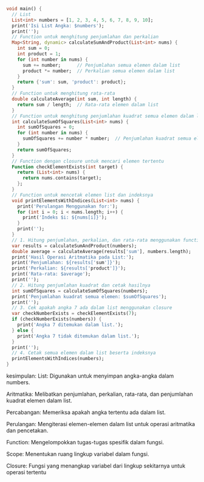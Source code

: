 ```dart
void main() {
  // List
  List<int> numbers = [1, 2, 3, 4, 5, 6, 7, 8, 9, 10];
  print('Isi List Angka: $numbers');
  print('');
  // Function untuk menghitung penjumlahan dan perkalian
  Map<String, dynamic> calculateSumAndProduct(List<int> nums) {
    int sum = 0;
    int product = 1;
    for (int number in nums) {
      sum += number;      // Penjumlahan semua elemen dalam list
      product *= number;  // Perkalian semua elemen dalam list
    }
    return {'sum': sum, 'product': product};
  }
  // Function untuk menghitung rata-rata
  double calculateAverage(int sum, int length) {
    return sum / length;  // Rata-rata elemen dalam list
  }
  // Function untuk menghitung penjumlahan kuadrat semua elemen dalam list
  int calculateSumOfSquares(List<int> nums) {
    int sumOfSquares = 0;
    for (int number in nums) {
      sumOfSquares += number * number;  // Penjumlahan kuadrat semua elemen dalam list
    }
    return sumOfSquares;
  }
  // Function dengan closure untuk mencari elemen tertentu
  Function checkElementExists(int target) {
    return (List<int> nums) {
      return nums.contains(target);
    };
  }
  // Function untuk mencetak elemen list dan indeksnya
  void printElementsWithIndices(List<int> nums) {
    print('Perulangan Menggunakan for:');
    for (int i = 0; i < nums.length; i++) {
      print('Indeks $i: ${nums[i]}');
    }
    print('');
  }
  // 1. Hitung penjumlahan, perkalian, dan rata-rata menggunakan function
  var results = calculateSumAndProduct(numbers);
  double average = calculateAverage(results['sum'], numbers.length);
  print('Hasil Operasi Aritmatika pada List:');
  print('Penjumlahan: ${results['sum']}');
  print('Perkalian: ${results['product']}');
  print('Rata-rata: $average');
  print('');
  // 2. Hitung penjumlahan kuadrat dan cetak hasilnya
  int sumOfSquares = calculateSumOfSquares(numbers);
  print('Penjumlahan kuadrat semua elemen: $sumOfSquares');
  print('');
  // 3. Cek apakah angka 7 ada dalam list menggunakan closure
  var checkNumberExists = checkElementExists(7);
  if (checkNumberExists(numbers)) {
    print('Angka 7 ditemukan dalam list.');
  } else {
    print('Angka 7 tidak ditemukan dalam list.');
  }
  print('');
  // 4. Cetak semua elemen dalam list beserta indeksnya
  printElementsWithIndices(numbers);
}

```


kesimpulan:
List: Digunakan untuk menyimpan angka-angka dalam numbers.

Aritmatika: Melibatkan penjumlahan, perkalian, rata-rata, dan penjumlahan kuadrat elemen dalam list.

Percabangan: Memeriksa apakah angka tertentu ada dalam list.

Perulangan: Mengiterasi elemen-elemen dalam list untuk operasi aritmatika dan pencetakan.

Function: Mengelompokkan tugas-tugas spesifik dalam fungsi.

Scope: Menentukan ruang lingkup variabel dalam fungsi.

Closure: Fungsi yang menangkap variabel dari lingkup sekitarnya untuk operasi tertentu